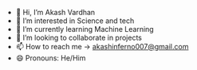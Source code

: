 - 👋 Hi, I’m Akash Vardhan
- 👀 I’m interested in Science and tech
- 🌱 I’m currently learning Machine Learning
- 💞️ I’m looking to collaborate in projects
- 📫 How to reach me -> akashinferno007@gmail.com
- 😄 Pronouns: He/Him

<!---
akashinferno/akashinferno is a ✨ special ✨ repository because its `README.md` (this file) appears on your GitHub profile.
You can click the Preview link to take a look at your changes.
--->
